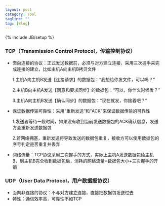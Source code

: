 ```yaml
---
layout: post
category: Tool
tagline: ""
tag: [Blog]
---
```

{% include JB/setup %}


### TCP（Transmission Control Protocol，传输控制协议）

* 面向连接的协议：正式发送数据前，必须与对方建立连接，采用三次握手来完成连接的建立，比如主机A向主机B拷贝文件

	1.主机A向主机B发送【连接请求】的数据包：“我想给你发文件，可以吗？”
	
	2.主机B向主机A发送【同意和要求同步】的数据包：“可以，你什么时候发？”
	
	3.主机A向主机B发送【确认同步】的数据包：“现在就发，你接着吧？”

* 保证数据传输可靠性：采用“重新发送”和“ACK”来保证数据传输的可靠性

	1.发送者等待一段时间，如果没有收到当前发送数据包的ACK确认信息，发送方会重新发送数据包
	
	2.若网络拥塞，重新发送将导致发送的数据包重复，接收方可以使用数据包的序号判定是否重复并丢弃

* 网络流量：TCP协议采用三次握手的方式，实际上主机A发送数据包给主机B，到主机B完全收到数据包后，消耗的网络流量=数据包大小+三次握手的开销

	
### UDP（User Data Protocol，用户数据报协议）

* 面向非连接的协议：不与对方建立连接，直接把数据包发送过去
* 特性：通信效率高，可靠性不如TCP